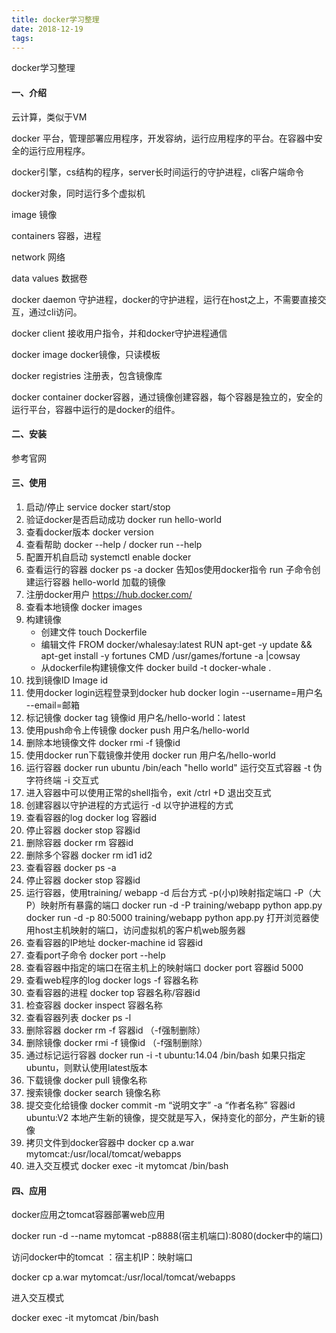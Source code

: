 ```yaml
---
title: docker学习整理
date: 2018-12-19 
tags:
---
```


docker学习整理

#### 一、介绍

云计算，类似于VM

docker 平台，管理部署应用程序，开发容纳，运行应用程序的平台。在容器中安全的运行应用程序。

docker引擎，cs结构的程序，server长时间运行的守护进程，cli客户端命令

docker对象，同时运行多个虚拟机

image 镜像

containers  容器，进程

network 网络

data values 数据卷

docker daemon 守护进程，docker的守护进程，运行在host之上，不需要直接交互，通过cli访问。

docker client 接收用户指令，并和docker守护进程通信

docker image docker镜像，只读模板

docker registries  注册表，包含镜像库

docker container docker容器，通过镜像创建容器，每个容器是独立的，安全的运行平台，容器中运行的是docker的组件。

#### 二、安装

参考官网 

#### 三、使用

1. 启动/停止
   service docker start/stop
2. 验证docker是否启动成功
   docker run hello-world
3. 查看docker版本
   docker version
4. 查看帮助
   docker --help   / docker run --help    
5. 配置开机自启动
   systemctl enable docker
6. 查看运行的容器
   docker ps -a
   docker  告知os使用docker指令
   run 子命令创建运行容器
   hello-world  加载的镜像
7. 注册docker用户
   https://hub.docker.com/
8. 查看本地镜像
   docker images
9. 构建镜像
   * 创建文件
     touch Dockerfile
   * 编辑文件
     FROM docker/whalesay:latest
     RUN apt-get -y update && apt-get install  -y fortunes
     CMD /usr/games/fortune -a |cowsay
   * 从dockerfile构建镜像文件
     docker build -t docker-whale . 
10.  找到镜像ID
    Image id
11. 使用docker login远程登录到docker hub
    docker login --username=用户名  --email=邮箱
12. 标记镜像
    docker tag 镜像id  用户名/hello-world：latest
13. 使用push命令上传镜像
    docker push 用户名/hello-world
14. 删除本地镜像文件
    docker rmi  -f 镜像id
15. 使用docker run下载镜像并使用
    docker run 用户名/hello-world
16. 运行容器
    docker run ubuntu /bin/each "hello world"
    运行交互式容器
    -t  伪字符终端
    -i  交互式
17. 进入容器中可以使用正常的shell指令，exit /ctrl +D 退出交互式
18. 创建容器以守护进程的方式运行
    -d 以守护进程的方式
19. 查看容器的log
    docker log  容器id
20. 停止容器
    docker stop 容器id
21. 删除容器
    docker rm 容器id
22. 删除多个容器
    docker rm id1 id2
23. 查看容器
    docker ps -a
24. 停止容器
    docker stop 容器id
25. 运行容器，使用training/ webapp
    -d 后台方式
    -p(小p)映射指定端口
    -P（大P）映射所有暴露的端口
    docker run -d -P training/webapp  python app.py
    docker run -d -p 80:5000 training/webapp  python app.py
    打开浏览器使用host主机映射的端口，访问虚拟机的客户机web服务器
26. 查看容器的IP地址
    docker-machine id 容器id
27. 查看port子命令
    docker port --help
28. 查看容器中指定的端口在宿主机上的映射端口
    docker port 容器id 5000
29. 查看web程序的log
    docker logs -f 容器名称
30. 查看容器的进程
    docker top 容器名称/容器id
31. 检查容器
    docker inspect 容器名称
32. 查看容器列表
    docker ps -l
33. 删除容器
    docker rm -f 容器id    （-f强制删除）
34. 删除镜像
    docker rmi -f 镜像id  （-f强制删除）
35. 通过标记运行容器
    docker run -i -t ubuntu:14.04 /bin/bash 如果只指定ubuntu，则默认使用latest版本
36. 下载镜像
    docker pull 镜像名称
37. 搜索镜像
    docker search 镜像名称
38. 提交变化给镜像
    docker commit -m “说明文字” -a “作者名称” 容器id ubuntu:V2
    本地产生新的镜像，提交就是写入，保持变化的部分，产生新的镜像
39. 拷贝文件到docker容器中
    docker cp a.war mytomcat:/usr/local/tomcat/webapps
40. 进入交互模式
    docker exec -it mytomcat /bin/bash

#### 四、应用

docker应用之tomcat容器部署web应用

docker run -d --name mytomcat -p8888(宿主机端口):8080(docker中的端口)

访问docker中的tomcat ：宿主机IP：映射端口

docker cp a.war mytomcat:/usr/local/tomcat/webapps

进入交互模式

docker exec -it mytomcat /bin/bash

